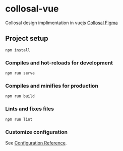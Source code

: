 # collosal-vue
Collosal design implimentation in vuejs
[Collosal Figma](https://www.figma.com/file/ojje1nVBedGRZQELGylKMe/Collosal-%E2%80%93%C2%A0Landing-Page-UI-Design-(Community)?type=design&node-id=36-0&mode=design&t=n5L9kZpayV1J651Q-0)

## Project setup
```
npm install
```

### Compiles and hot-reloads for development
```
npm run serve
```

### Compiles and minifies for production
```
npm run build
```

### Lints and fixes files
```
npm run lint
```

### Customize configuration
See [Configuration Reference](https://cli.vuejs.org/config/).
